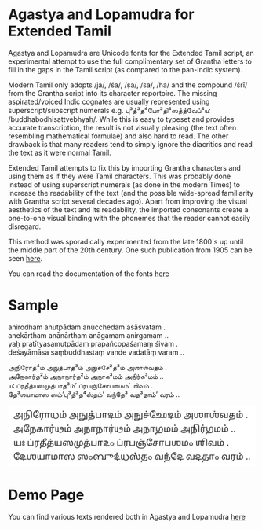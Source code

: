 # Agastya and Lopamudra for Extended Tamil
Agastya and Lopamudra are Unicode fonts for the Extended Tamil script, an experimental attempt to use the full complimentary set of Grantha letters to fill in the gaps in the Tamil script (as compared to the pan-Indic system).

Modern Tamil only adopts /ja/, /śa/, /ṣa/, /sa/, /ha/ and the compound /śrī/ from the Grantha script into its character reportoire. The missing aspirated/voiced Indic cognates are usually represented using superscript/subscript numerals e.g. பு³த்³த⁴போ³தி⁴ஸத்த்வேப்⁴ய꞉ /buddhabodhisattvebhyaḥ/. While this is easy to typeset and provides accurate transcription, the result is not visually pleasing (the text often resembling mathematical formulae) and also hard to read. The other drawback is that many readers tend to simply ignore the diacritics and read the text as it were normal Tamil.

Extended Tamil attempts to fix this by importing Grantha characters and using them as if they were Tamil characters. This was probably done instead of using superscript numerals (as done in the modern Times) to increase the readability of the text (and the possible wide-spread familiarity with Grantha script several decades ago). Apart from improving the visual aesthetics of the text and its readability, the imported consonants create a one-to-one visual binding with the phonemes that the reader cannot easily disregard.

This method was sporadically experimented from the late 1800's up until the middle part of the 20th century. One such publication from 1905 can be seen [here](https://archive.org/stream/bhojacharitrama00sastgoog#page/n534/mode/2up).

You can read the documentation of the fonts [here](http://www.virtualvinodh.com/projects/agastya)

# Sample #

anirodham anutpādam anucchedam aśāśvatam . <br/>
anekārtham anānārtham anāgamam anirgamam .. <br/>
yaḥ pratītyasamutpādaṃ prapañcopaśamaṃ śivam .<br/>
deśayāmāsa saṃbuddhastaṃ vande vadatāṃ varam ..

அநிரோத⁴ம் அநுத்பாத³ம் அநுச்சே²த³ம் அஶாஶ்வதம் .<br/>
அநேகார்த²ம் அநாநார்த²ம் அநாக³மம் அநிர்க³மம் ..<br/>
ய꞉ ப்ரதீத்யஸமுத்பாத³ம்ʼ ப்ரபஞ்சோபஶமம்ʼ ஶிவம் .<br/>
தே³ஶயாமாஸ ஸம்ʼபு³த்³த⁴ஸ்தம்ʼ வந்தே³ வத³தாம்ʼ வரம் ..

![Sample](sample.png)

# Demo Page #

You can find various texts rendered both in Agastya and Lopamudra [here](https://virtualvinodh.github.io/agastya-tamil-extended/test_page.html)


